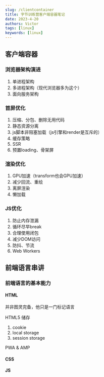```yaml
---
slug: /clientcontainer
title: 字节训练营客户端容器笔记
date: 2023-4-20
authors: Victor
tags: [linux]
keywords: [linux]
---
```

<!--truncate-->

## 客户端容器

### 浏览器架构演进

1. 单进程架构
2. 多进程架构（现代浏览器多为这个）
3. 面向服务架构

### 首屏优化

1. 压缩、分包、删除无用代码
2. 静态资源分离
3. js脚本非阻塞加载（js引擎和render是互斥的）
4. 缓存策略
5. SSR
6. 预置loading、骨架屏

### 渲染优化

1. GPU加速（transform也会GPU加速）
2. 减少回流、重绘
3. 离屏渲染
4. 懒加载

### JS优化

1. 防止内存泄漏
2. 循环尽早break
3. 合理使用闭包
4. 减少DOM访问
5. 防抖、节流
6. Web Workers

## 前端语言串讲

### 前端语言的基本能力

#### HTML

并非图灵完备，他只是一门标记语言

HTML5 储存

1. cookie
2. local storage
3. session storage

PWA & AMP

#### CSS

#### JS
